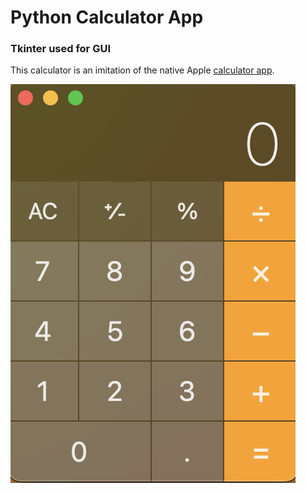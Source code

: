 # Python Calculator App
### Tkinter used for GUI

This calculator is an imitation of the native Apple [calculator app](https://en.wikipedia.org/wiki/Calculator_(Apple)).

![Image of Apple calculator app](apple_calculator_image.png)